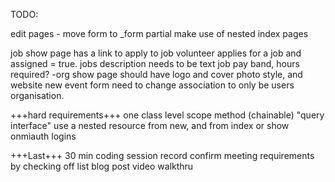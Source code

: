TODO:

edit pages - move form to _form partial
make use of nested index pages


job show page has a link to apply to job volunteer applies for a job and assigned = true.
jobs description needs to be text
job pay band, hours required?
-org show page should have logo and cover photo style, and website
new event form need to change association to only be users organisation.

+++hard requirements+++
one class level scope method (chainable) "query interface"
use a nested resource from new, and from index or show
onmiauth logins


+++Last+++
30 min coding session record
confirm meeting requirements by checking off list
blog post
video walkthru

